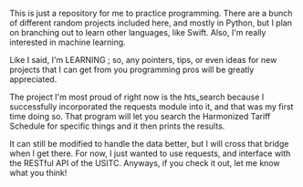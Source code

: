 This is just a repository for me to practice programming.  There are a bunch of different random projects included here, and mostly in Python, but I plan on branching out to learn other languages, like Swift.  Also, I'm really interested in machine learning.


Like I said, I'm LEARNING	; so, any pointers, tips, or even ideas for new projects that I can get from you programming pros will be greatly appreciated.


The project I'm most proud of right now is the hts_search because I successfully incorporated the requests module into it, and that was my first time doing so.  That program will let you search the Harmonized Tariff Schedule for specific things and it then prints the results.  

It can still be modified to handle the data better, but I will cross that bridge when I get there.  For now, I just wanted to use requests, and interface with the RESTful API of the USITC.  Anyways, if you check it out, let me know what you think!
